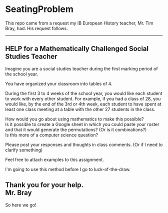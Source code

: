 # SeatingProblem  

This repo came from a request my IB European History teacher, Mr. Tim Bray, had. His request follows. 

---
## HELP for a Mathematically Challenged Social Studies Teacher

Imagine you are a social studies teacher during the first marking period of the school year.  

You have organized your classroom into tables of 4.  

During the first 3 to 4 weeks of the school year, you would like each student to work with every other student. For example, if you had a class of 28, you would like, by the end of the 3rd or 4th week, each student to have spent at least one class meeting at a table with the other 27 students in the class.  

How would you go about using mathematics to make this possible?  
Is it possible to create a Google sheet in which you could paste your roster and that it would generate the permutations? (Or is it combinations?)  
Is this more of a computer science question?  

Please post your responses and thoughts in class comments. (Or if I need to clarify something)  

Feel free to attach examples to this assignment.  

I'm going to use this method before I go to luck-of-the-draw.  

Thank you for your help.  
Mr. Bray
---  

So here we go!